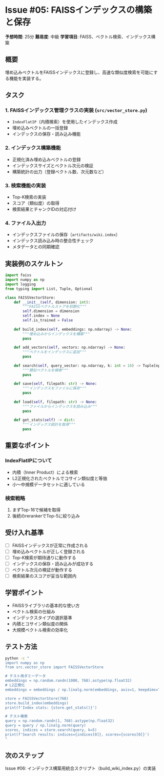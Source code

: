 # Issue #05: FAISSインデックスの構築と保存

**予想時間**: 25分
**難易度**: 中級
**学習項目**: FAISS、ベクトル検索、インデックス構築

## 概要
埋め込みベクトルをFAISSインデックスに登録し、高速な類似度検索を可能にする機能を実装する。

## タスク

### 1. FAISSインデックス管理クラスの実装 (`src/vector_store.py`)
- `IndexFlatIP`（内積検索）を使用したインデックス作成
- 埋め込みベクトルの一括登録
- インデックスの保存・読み込み機能

### 2. インデックス構築機能
- 正規化済み埋め込みベクトルの登録
- インデックスサイズとベクトル次元の検証
- 構築統計の出力（登録ベクトル数、次元数など）

### 3. 検索機能の実装
- Top-K検索の実装
- スコア（類似度）の取得
- 検索結果とチャンクIDの対応付け

### 4. ファイル入出力
- インデックスファイルの保存（`artifacts/wiki.index`）
- インデックス読み込み時の整合性チェック
- メタデータとの同期確認

## 実装例のスケルトン
```python
import faiss
import numpy as np
import logging
from typing import List, Tuple, Optional

class FAISSVectorStore:
    def __init__(self, dimension: int):
        """FAISSベクトルストアを初期化"""
        self.dimension = dimension
        self.index = None
        self.is_trained = False
    
    def build_index(self, embeddings: np.ndarray) -> None:
        """埋め込みからインデックスを構築"""
        pass
    
    def add_vectors(self, vectors: np.ndarray) -> None:
        """ベクトルをインデックスに追加"""
        pass
    
    def search(self, query_vector: np.ndarray, k: int = 16) -> Tuple[np.ndarray, np.ndarray]:
        """類似ベクトルを検索"""
        pass
    
    def save(self, filepath: str) -> None:
        """インデックスをファイルに保存"""
        pass
    
    def load(self, filepath: str) -> None:
        """ファイルからインデックスを読み込み"""
        pass
    
    def get_stats(self) -> dict:
        """インデックス統計を取得"""
        pass
```

## 重要なポイント

### IndexFlatIPについて
- 内積（Inner Product）による検索
- L2正規化されたベクトルでコサイン類似度と等価
- 小〜中規模データセットに適している

### 検索戦略
1. まずTop-16で候補を取得
2. 後続のrerankerでTop-5に絞り込み

## 受け入れ基準
- [ ] FAISSインデックスが正常に作成される
- [ ] 埋め込みベクトルが正しく登録される
- [ ] Top-K検索が期待通りに動作する
- [ ] インデックスの保存・読み込みが成功する
- [ ] ベクトル次元の検証が動作する
- [ ] 検索結果のスコアが妥当な範囲内

## 学習ポイント
- FAISSライブラリの基本的な使い方
- ベクトル検索の仕組み
- インデックスタイプの選択基準
- 内積とコサイン類似度の関係
- 大規模ベクトル検索の効率化

## テスト方法
```bash
python -c "
import numpy as np
from src.vector_store import FAISSVectorStore

# テスト用ダミーデータ
embeddings = np.random.randn(1000, 768).astype(np.float32)
# L2正規化
embeddings = embeddings / np.linalg.norm(embeddings, axis=1, keepdims=True)

store = FAISSVectorStore(768)
store.build_index(embeddings)
print(f'Index stats: {store.get_stats()}')

# テスト検索
query = np.random.randn(1, 768).astype(np.float32)
query = query / np.linalg.norm(query)
scores, indices = store.search(query, k=5)
print(f'Search results: indices={indices[0]}, scores={scores[0]}')
"
```

## 次のステップ
Issue #06: インデックス構築用統合スクリプト（build_wiki_index.py）の実装